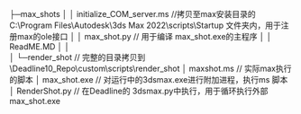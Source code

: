 ├─max_shots
│  │  initialize_COM_server.ms   //拷贝至max安装目录的C:\Program Files\Autodesk\3ds Max 2022\scripts\Startup 文件夹内，用于注册max的ole接口
│  │  max_shot.py                // 用于编译 max_shot.exe的主程序
│  │  ReadME.MD
│  │  
│  └─render_shot                 // 完整的目录拷贝到 \\Deadline10_Repo\custom\scripts\render_shot 
│          maxshot.ms            // 实际max执行的脚本
│          max_shot.exe          // 对运行中的3dsmax.exe进行附加进程，执行ms 脚本
│          RenderShot.py         // 在Deadline的 3dsmax.py中执行，用于循环执行外部max_shot.exe




